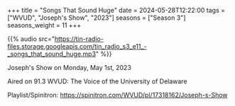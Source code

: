 +++
title = "Songs That Sound Huge"
date = 2024-05-28T12:22:00
tags = ["WVUD", "Joseph's Show", "2023"]
seasons = ["Season 3"]
seasons_weight = 11
+++

{{% audio src="https://tin-radio-files.storage.googleapis.com/tin_radio_s3_e11_-_songs_that_sound_huge.mp3" %}}

Joseph's Show on Monday, May 1st, 2023

Aired on 91.3 WVUD: The Voice of the University of Delaware

Playlist/Spinitron: https://spinitron.com/WVUD/pl/17318162/Joseph-s-Show

